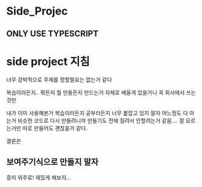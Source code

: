 # Side_Projec



## ONLY USE TYPESCRIPT



# side project 지침

너무 강박적으로 주제를 정할필요는 없는거 같다 

복습이라든지.. 뭐든지 뭘 만들든지 만드는거 자체로 배울게 있을거니 꼭 회사에서 쓰는 것만 

내가 이미 사용해본거 복습이라든지 공부라든지 너무 붙잡고 있지 말자 어느정도 다 아는거 비슷한 코드로 다시 만들려니까 만들기도 전에 질려서 안할려는거 같음.... 잘 모르는거만 따로 만들어도 괜찮을거 같다. 

결론은

## 보여주기식으로 만들지 말자

흥미 위주로! 재밌게 해보자...
